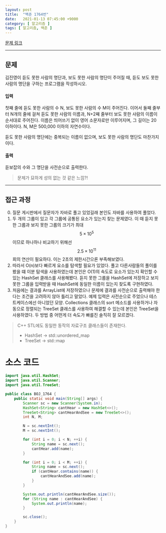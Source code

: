 ```yaml
---
layout: post
title:  "백준 1764번"
date:   2021-01-13 07:45:00 +9000
category: [ 알고리즘 ]
tags: [ 알고리즘, 백준 ]
---
```


[문제 링크](https://www.acmicpc.net/problem/1764)

---

## 문제
김진영이 듣도 못한 사람의 명단과, 보도 못한 사람의 명단이 주어질 때, 듣도 보도 못한 사람의 명단을 구하는 프로그램을 작성하시오.

#### 입력
첫째 줄에 듣도 못한 사람의 수 N, 보도 못한 사람의 수 M이 주어진다. 이어서 둘째 줄부터 N개의 줄에 걸쳐 듣도 못한 사람의 이름과, N+2째 줄부터 보도 못한 사람의 이름이 순서대로 주어진다. 이름은 띄어쓰기 없이 영어 소문자로만 이루어지며, 그 길이는 20 이하이다. N, M은 500,000 이하의 자연수이다.

듣도 못한 사람의 명단에는 중복되는 이름이 없으며, 보도 못한 사람의 명단도 마찬가지이다.

#### 출력
듣보잡의 수와 그 명단을 사전순으로 출력한다.

> 문제가 묘하게 성의 없는 것 같은 느낌?!

---

## 접근 과정
0. 질문 게시판에서 질문자가 자바로 풀고 있었길래 본인도 자바를 사용하여 풀었다.
1. 두 개의 그룹이 있고 각 그룹에 공통된 요소가 있는지 찾는 문제였다. 이 때 듣지 못한 그룹과 보지 못한 그룹의 크기가 최대 $$5 \times 10^{5}$$이므로 하나하나 비교하기 위해선 $$2.5 \times 10^{11}$$회의 연산이 필요하다. 이는 2초의 제한시간으론 부족해보였다.
2. 따라서 O(n)보다 빠르게 요소를 탐색할 필요가 있었다. 풀고 다른사람들의 풀이를 봤을 떄 이분 탐색을 사용하였는데 본인은 O(1)의 속도로 요소가 있는지 확인할 수 있는 HashSet 클래스를 사용해봤다. 듣지 못한 그룹을 HashSet에 저장하고 보지 못한 그룹을 입력받을 때 HashSet에 동일한 이름이 있는지 찾도록 구현하였다.
3. 처음에는 결과를 ArrayList에 저장하였으나 문제에 결과를 사전순으로 출력해야 한다는 조건을 고려하지 않아 틀리고 말았다. 예제 입력은 사전순으로 주었으나 테스트케이스에선 아니었던 모양. Collections 클래스의 sort 메소드를 사용하거나 자동으로 정렬되는 TreeSet 클래스를 사용하여 해결할 수 있는데 본인은 TreeSet을 사용하였다. 두 방법 중 어떤게 더 속도가 빠를진 솔직히 잘 모르겠다.

> C++ STL에도 동일한 동작의 자료구조 클래스들이 존재한다.   
>  + HashSet -> std::unordered_map   
>  + TreeSet -> std::map


# 소스 코드
```java
import java.util.HashSet;
import java.util.Scanner;
import java.util.TreeSet;

public class BOJ_1764 {
    public static void main(String[] args) {
        Scanner sc = new Scanner(System.in);
        HashSet<String> cantHear = new HashSet<>();
        TreeSet<String> cantHearAndSee = new TreeSet<>();
        int N, M;

        N = sc.nextInt();
        M = sc.nextInt();

        for (int i = 0; i < N; ++i) {
            String name = sc.next();
            cantHear.add(name);
        }

        for (int i = 0; i < M; ++i) {
            String name = sc.next();
            if (cantHear.contains(name)) {
                cantHearAndSee.add(name);
            }
        }

        System.out.println(cantHearAndSee.size());
        for (String name : cantHearAndSee) {
            System.out.println(name);
        }

        sc.close();
    }
}
```